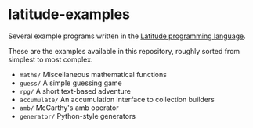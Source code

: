
# latitude-examples

Several example programs written in
the
[Latitude programming language](https://github.com/Mercerenies/latitude).

These are the examples available in this repository, roughly sorted
from simplest to most complex.

 * `maths/` Miscellaneous mathematical functions
 * `guess/` A simple guessing game
 * `rpg/` A short text-based adventure
 * `accumulate/` An accumulation interface to collection builders
 * `amb/` McCarthy's amb operator
 * `generator/` Python-style generators
